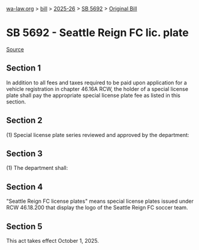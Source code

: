 [wa-law.org](/) > [bill](/bill/) > [2025-26](/bill/2025-26/) > [SB 5692](/bill/2025-26/sb/5692/) > [Original Bill](/bill/2025-26/sb/5692/1/)

# SB 5692 - Seattle Reign FC lic. plate

[Source](http://lawfilesext.leg.wa.gov/biennium/2025-26/Pdf/Bills/Senate%20Bills/5692.pdf)

## Section 1
In addition to all fees and taxes required to be paid upon application for a vehicle registration in chapter 46.16A RCW, the holder of a special license plate shall pay the appropriate special license plate fee as listed in this section.

## Section 2
(1) Special license plate series reviewed and approved by the department:

## Section 3
(1) The department shall:

## Section 4
"Seattle Reign FC license plates" means special license plates issued under RCW 46.18.200 that display the logo of the Seattle Reign FC soccer team.

## Section 5
This act takes effect October 1, 2025.

